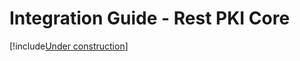 ﻿# Integration Guide - Rest PKI Core

[!include[Under construction](../../../under-construction.md)]

